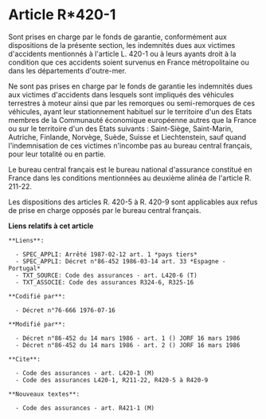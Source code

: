 # Article R*420-1

Sont prises en charge par le fonds de garantie, conformément aux dispositions de la présente section, les indemnités dues aux
victimes d'accidents mentionnés à l'article L. 420-1 ou à leurs ayants droit à la condition que ces accidents soient survenus
en France métropolitaine ou dans les départements d'outre-mer.

Ne sont pas prises en charge par le fonds de garantie les indemnités dues aux victimes d'accidents dans lesquels sont
impliqués des véhicules terrestres à moteur ainsi que par les remorques ou semi-remorques de ces véhicules, ayant leur
stationnement habituel sur le territoire d'un des Etats membres de la Communauté économique européenne autres que la France
ou sur le territoire d'un des Etats suivants : Saint-Siège, Saint-Marin, Autriche, Finlande, Norvège, Suède, Suisse et
Liechtenstein, sauf quand l'indemnisation de ces victimes n'incombe pas au bureau central français, pour leur totalité ou en
partie.

Le bureau central français est le bureau national d'assurance constitué en France dans les conditions mentionnées au deuxième
alinéa de l'article R. 211-22.

Les dispositions des articles R. 420-5 à R. 420-9 sont applicables aux refus de prise en charge opposés par le bureau central
français.

**Liens relatifs à cet article**

	**Liens**:

	  - SPEC_APPLI: Arrêté 1987-02-12 art. 1 *pays tiers*
	  - SPEC_APPLI: Décret n°86-452 1986-03-14 art. 33 *Espagne - Portugal*
	  - TXT_SOURCE: Code des assurances - art. L420-6 (T)
	  - TXT_ASSOCIE: Code des assurances R324-6, R325-16

	**Codifié par**:

	  - Décret n°76-666 1976-07-16

	**Modifié par**:

	  - Décret n°86-452 du 14 mars 1986 - art. 1 () JORF 16 mars 1986
	  - Décret n°86-452 du 14 mars 1986 - art. 2 () JORF 16 mars 1986

	**Cite**:

	  - Code des assurances - art. L420-1 (M)
	  - Code des assurances L420-1, R211-22, R420-5 à R420-9

	**Nouveaux textes**:

	  - Code des assurances - art. R421-1 (M)
